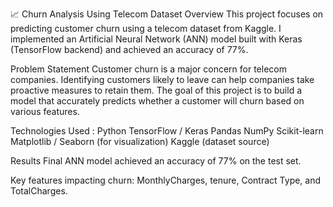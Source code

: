 
📈 Churn Analysis Using Telecom Dataset
Overview
This project focuses on predicting customer churn using a telecom dataset from Kaggle.
I implemented an Artificial Neural Network (ANN) model built with Keras (TensorFlow backend) and achieved an accuracy of 77%.

Problem Statement
Customer churn is a major concern for telecom companies. Identifying customers likely to leave can help companies take proactive measures to retain them.
The goal of this project is to build a model that accurately predicts whether a customer will churn based on various features.

Technologies Used :
Python
TensorFlow / Keras
Pandas
NumPy
Scikit-learn
Matplotlib / Seaborn (for visualization)
Kaggle (dataset source)


Results
Final ANN model achieved an accuracy of 77% on the test set.

Key features impacting churn: MonthlyCharges, tenure, Contract Type, and TotalCharges.


